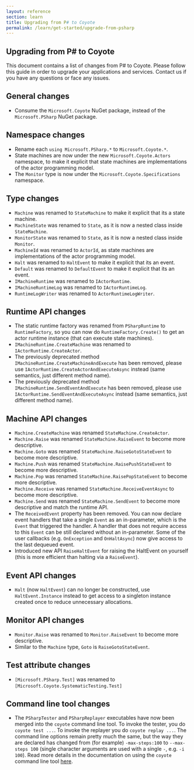 ```yaml
---
layout: reference
section: learn
title: Upgrading from P# to Coyote
permalink: /learn/get-started/upgrade-from-psharp
---
```


## Upgrading from P# to Coyote
This document contains a list of changes from P# to Coyote. Please follow this guide in order to
upgrade your applications and services. Contact us if you have any questions or face any issues.

## General changes
- Consume the `Microsoft.Coyote` NuGet package, instead of the `Microsoft.PSharp` NuGet package.

## Namespace changes
- Rename each `using Microsoft.PSharp.*` to `Microsoft.Coyote.*`.
- State machines are now under the new `Microsoft.Coyote.Actors` namespace, to make it explicit that
  state machines are implementations of the actor programming model.
- The `Monitor` type is now under the `Microsoft.Coyote.Specifications` namespace.

## Type changes
- `Machine` was renamed to `StateMachine` to make it explicit that its a state machine.
- `MachineState` was renamed to `State`, as it is now a nested class inside `StateMachine`.
- `MonitorState` was renamed to `State`, as it is now a nested class inside `Monitor`.
- `MachineId` was renamed to `ActorId`, as state machines are implementations of the actor
  programming model.
- `Halt` was renamed to `HaltEvent` to make it explicit that its an event.
- `Default` was renamed to `DefaultEvent` to make it explicit that its an event.
- `IMachineRuntime` was renamed to `IActorRuntime`.
- `IMachineRuntimeLog` was renamed to `IActorRuntimeLog`.
- `RuntimeLogWriter` was renamed to `ActorRuntimeLogWriter`.

## Runtime API changes
- The static runtime factory was renamed from `PSharpRuntime` to `RuntimeFactory`, so you can
  now do `RuntimeFactory.Create()` to get an actor runtime instance (that can execute state
  machines).
- `IMachineRuntime.CreateMachine` was renamed to `IActorRuntime.CreateActor`.
- The previously deprecated method `IMachineRuntime.CreateMachineAndExecute` has been removed,
  please use `IActorRuntime.CreateActorAndExecuteAsync` instead (same semantics, just different
  method name).
- The previously deprecated method `IMachineRuntime.SendEventAndExecute` has been removed, please
  use `IActorRuntime.SendEventAndExecuteAsync` instead (same semantics, just different method name).

## Machine API changes
- `Machine.CreateMachine` was renamed `StateMachine.CreateActor`.
- `Machine.Raise` was renamed `StateMachine.RaiseEvent` to become more descriptive.
- `Machine.Goto` was renamed `StateMachine.RaiseGotoStateEvent` to become more descriptive.
- `Machine.Push` was renamed `StateMachine.RaisePushStateEvent` to become more descriptive.
- `Machine.Pop` was renamed `StateMachine.RaisePopStateEvent` to become more descriptive.
- `Machine.Receive` was renamed `StateMachine.ReceiveEventAsync` to become more descriptive.
- `Machine.Send` was renamed `StateMachine.SendEvent` to become more descriptive and match the
  runtime API.
- The `ReceivedEvent` property has been removed. You can now declare event handlers that take a
  single `Event` as an in-parameter, which is the `Event` that triggered the handler. A handler that
  does not require access to this `Event` can be still declared without an in-parameter. Some of the
  user callbacks (e.g. `OnException` and `OnHaltAsync`) now give access to the last dequeued event.
- Introduced new API `RaiseHaltEvent` for raising the HaltEvent on yourself (this is more efficient
  than halting via a `RaiseEvent`).

## Event API changes
- `Halt` (now `HaltEvent`) can no longer be constructed, use `HaltEvent.Instance` instead to get
  access to a singleton instance created once to reduce unnecessary allocations.

## Monitor API changes
- `Monitor.Raise` was renamed to `Monitor.RaiseEvent` to become more descriptive.
- Similar to the `Machine` type, `Goto` is `RaiseGotoStateEvent`.

## Test attribute changes
- `[Microsoft.PSharp.Test]` was renamed  to `[Microsoft.Coyote.SystematicTesting.Test]`

## Command line tool changes
- The `PSharpTester` and `PSharpReplayer` executables have now been merged into the `coyote` command
  line tool. To invoke the tester, you do `coyote test ...`. To invoke the replayer you do `coyote
  replay ...`. The command line options remain pretty much the same, but the way they are declared
  has changed from (for example) `-max-steps:100` to `--max-steps 100` (single character arguments
  are used with a single `-`, e.g. `-i 100`). Read more details in the documentation on using the
  `coyote` command line tool [here](/coyote/learn/tools/testing).
